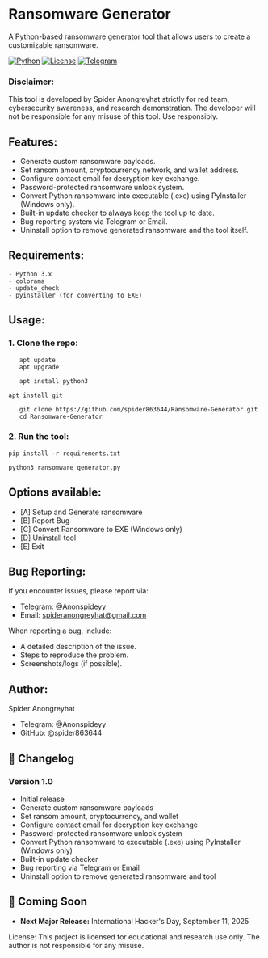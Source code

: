 # Ransomware Generator

A Python-based ransomware generator tool that allows users to create a customizable ransomware. 

[![Python](https://img.shields.io/badge/python-3.x-blue)](https://www.python.org/)
[![License](https://img.shields.io/badge/license-Educational-red)](LICENSE)
[![Telegram](https://img.shields.io/badge/telegram-@Anonspideyy-blue)](https://t.me/Anonspideyy)

### Disclaimer:
This tool is developed by Spider Anongreyhat strictly for red team, cybersecurity awareness, and research demonstration.
The developer will not be responsible for any misuse of this tool.
Use responsibly.

## Features:
- Generate custom ransomware payloads.
- Set ransom amount, cryptocurrency network, and wallet address.
- Configure contact email for decryption key exchange.
- Password-protected ransomware unlock system.
- Convert Python ransomware into executable (.exe) using PyInstaller (Windows only).
- Built-in update checker to always keep the tool up to date.
- Bug reporting system via Telegram or Email.
- Uninstall option to remove generated ransomware and the tool itself.

## Requirements:
```
- Python 3.x
- colorama
- update_check
- pyinstaller (for converting to EXE)
```

## Usage:
### 1. Clone the repo:
```
   apt update
   apt upgrade
```
```
   apt install python3
```
```
apt install git
```
```
   git clone https://github.com/spider863644/Ransomware-Generator.git
   cd Ransomware-Generator
```
### 2. Run the tool:
   ```
   pip install -r requirements.txt
   ```
   ```
   python3 ransomware_generator.py
   ```

## Options available:
- [A] Setup and Generate ransomware
- [B] Report Bug
- [C] Convert Ransomware to EXE (Windows only)
- [D] Uninstall tool
- [E] Exit

## Bug Reporting:
If you encounter issues, please report via:
- Telegram: @Anonspideyy
- Email: spideranongreyhat@gmail.com

When reporting a bug, include:
- A detailed description of the issue.
- Steps to reproduce the problem.
- Screenshots/logs (if possible).

## Author:
Spider Anongreyhat
- Telegram: @Anonspideyy
- GitHub: @spider863644

## 📝 Changelog

### Version 1.0
- Initial release
- Generate custom ransomware payloads
- Set ransom amount, cryptocurrency, and wallet
- Configure contact email for decryption key exchange
- Password-protected ransomware unlock system
- Convert Python ransomware to executable (.exe) using PyInstaller (Windows only)
- Built-in update checker
- Bug reporting via Telegram or Email
- Uninstall option to remove generated ransomware and tool

## 📅 Coming Soon
- **Next Major Release:** International Hacker's Day, September 11, 2025

License:
This project is licensed for educational and research use only.
The author is not responsible for any misuse.
